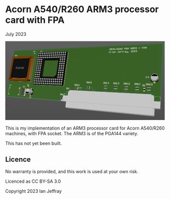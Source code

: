 # Acorn A540/R260 ARM3 processor card with FPA

July 2023


![3D View](Generated/A540R260_PGA_ARM3_FPA_3D_View.PNG)

This is my implementation of an ARM3 processor card for Acorn A540/R260 machines, with FPA socket.
The ARM3 is of the PGA144 variety.

This has not yet been built.


## Licence

No warranty is provided, and this work is used at your own risk.  

Licenced as CC BY-SA 3.0

Copyright 2023 Ian Jeffray

